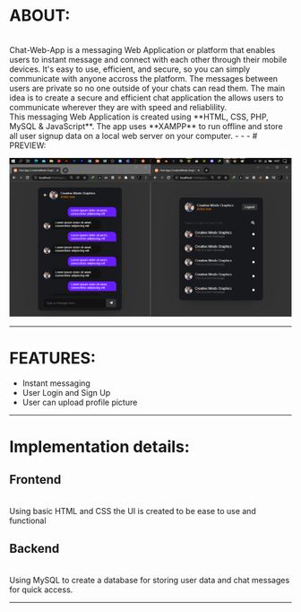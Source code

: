 # ABOUT:


<br />
Chat-Web-App is a messaging Web Application or platform that enables users to instant message and connect with each other through their mobile devices. It's easy to use, efficient, and secure, so you can simply communicate with anyone accross the platform. The messages between users are private so no one outside of your chats can read them. The main idea is to create a secure and efficient chat application the allows users to communicate  wherever they are with speed and reliablility.
<br />
This messaging Web Application is created using **HTML, CSS, PHP, MySQL & JavaScript**. The app uses **XAMPP** to run offline and store all user signup data on a local web server on your computer.
- - -
# PREVIEW:
<br />

 ![](/Readme_img/Untitled.png)

- - -
# FEATURES:
* Instant messaging
* User Login and Sign Up
* User can upload profile picture

- - - 
# Implementation details:
## Frontend
<br />
Using basic HTML and CSS the UI is created to be ease to use and functional
<br />

## Backend
<br />
Using MySQL to create a database for storing user data and chat messages for quick access.
<br />

- - -



